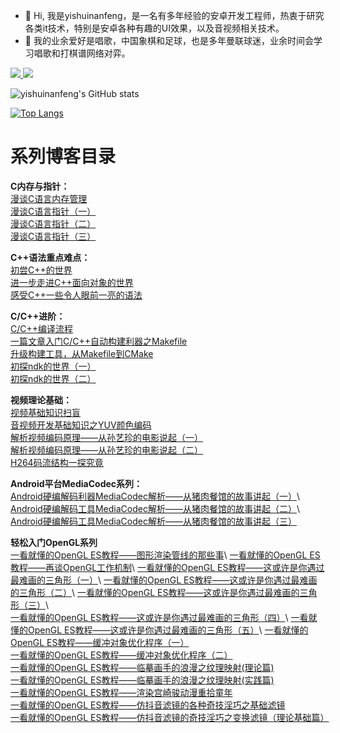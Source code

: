 - 👋 Hi, 我是yishuinanfeng，是一名有多年经验的安卓开发工程师，热衷于研究各类it技术，特别是安卓各种有趣的UI效果，以及音视频相关技术。
- 👀 我的业余爱好是唱歌，中国象棋和足球，也是多年曼联球迷，业余时间会学习唱歌和打棋谱网络对弈。
<p align='left'>
 
  <a href="https://juejin.cn/user/2541726614684216/posts" target="_blank">
    <img src="https://img.shields.io/badge/🔥%20juejin-掘金-blue.svg?style=flat">
  </a>
  <a href="https://space.bilibili.com/470010828" target="_blank">
    <img src="https://img.shields.io/badge/bilibili-B站（个人K歌专用网页）-informational.svg?style=flat&logo=bilibili">
  </a>
  
</p>

<!---
yishuinanfeng/yishuinanfeng is a ✨ special ✨ repository because its `README.md` (this file) appears on your GitHub profile.
You can click the Preview link to take a look at your changes.
--->

![yishuinanfeng's GitHub stats](https://github-readme-stats.vercel.app/api?username=yishuinanfeng&show_icons=true&theme=dracula)

[![Top Langs](https://github-readme-stats.vercel.app/api/top-langs/?username=yishuinanfeng)](https://github.com/yishuinanfeng/github-readme-stats)


# 系列博客目录

**C内存与指针：**  
[漫谈C语言内存管理](https://juejin.cn/post/7033711811006464030)  
[漫谈C语言指针（一）](https://juejin.cn/post/7033711907660005413)  
[漫谈C语言指针（二）](https://juejin.cn/post/7033713132178669582)  
[漫谈C语言指针（三）](https://juejin.cn/post/7033713772011192333)  

**C++语法重点难点：**  
[初尝C++的世界](https://juejin.cn/post/7033714154880008222)  
[进一步走进C++面向对象的世界](https://juejin.cn/post/7033715596348882974)  
[感受C++一些令人眼前一亮的语法](https://juejin.cn/post/7035447100464693256)  

**C/C++进阶：**  
[C/C++编译流程](https://juejin.cn/post/7043778638802518052)  
[一篇文章入门C/C++自动构建利器之Makefile](https://juejin.cn/post/7046401218331017224)  
[升级构建工具，从Makefile到CMake](https://juejin.cn/post/7058217745321558024)  
[初探ndk的世界（一）](https://juejin.cn/post/7061553507622453279)  
[初探ndk的世界（二）](https://juejin.cn/user/2541726614684216)


**视频理论基础：**\
[视频基础知识扫盲](<https://juejin.cn/post/7082945332945879071>)\
[音视频开发基础知识之YUV颜色编码](<https://juejin.cn/post/7083427060240089096>)\
[解析视频编码原理——从孙艺珍的电影说起（一）](<https://juejin.cn/post/7083679329183334407>)\
[解析视频编码原理——从孙艺珍的电影说起（二）](<https://juejin.cn/post/7084062884983996430>)  
[H264码流结构一探究竟](https://juejin.cn/post/7092773284000989191/ "https://juejin.cn/post/7092773284000989191/")

**Android平台MediaCodec系列：**\
[Android硬编解码利器MediaCodec解析——从猪肉餐馆的故事讲起（一）](https://juejin.cn/post/7110805190512967717/ "https://juejin.cn/post/7110805190512967717/")\
[Android硬编解码工具MediaCodec解析——从猪肉餐馆的故事讲起（二）](https://juejin.cn/post/7111340889691127815/ "https://juejin.cn/post/7111340889691127815/")\
[Android硬编解码工具MediaCodec解析——从猪肉餐馆的故事讲起（三）](https://juejin.cn/post/7113767096512675870 "https://juejin.cn/post/7113767096512675870")

**轻松入门OpenGL系列**\
[一看就懂的OpenGL ES教程——图形渲染管线的那些事](https://juejin.cn/post/7119135465302654984 "https://juejin.cn/post/7119135465302654984")\
[一看就懂的OpenGL ES教程——再谈OpenGL工作机制](https://juejin.cn/post/7121525553491869703 "https://juejin.cn/post/7121525553491869703")\
[一看就懂的OpenGL ES教程——这或许是你遇过最难画的三角形（一）](https://juejin.cn/post/7125449091563126792 "https://juejin.cn/post/7125449091563126792")\
[一看就懂的OpenGL ES教程——这或许是你遇过最难画的三角形（二）](https://juejin.cn/post/7134356782452834334/ "https://juejin.cn/post/7134356782452834334/")\
[一看就懂的OpenGL ES教程——这或许是你遇过最难画的三角形（三）](https://juejin.cn/post/7143614036046217230 "https://juejin.cn/post/7143614036046217230")\
[一看就懂的OpenGL ES教程——这或许是你遇过最难画的三角形（四）](https://juejin.cn/post/7144335420644392991 "https://juejin.cn/post/7144335420644392991")\
[一看就懂的OpenGL ES教程——这或许是你遇过最难画的三角形（五）](https://juejin.cn/post/7145094035521470500 "https://juejin.cn/post/7145094035521470500")\
[一看就懂的OpenGL ES教程——缓冲对象优化程序（一）](https://juejin.cn/post/7147144845038419999/ "https://juejin.cn/post/7147144845038419999/")  
[一看就懂的OpenGL ES教程——缓冲对象优化程序（二）](https://juejin.cn/post/7149775557398364167)  
[一看就懂的OpenGL ES教程——临摹画手的浪漫之纹理映射(理论篇)](https://juejin.cn/post/7150869291208802341)  
[一看就懂的OpenGL ES教程——临摹画手的浪漫之纹理映射(实践篇)](https://juejin.cn/post/7155040552353234951)  
[一看就懂的OpenGL ES教程——渲染宫崎骏动漫重拾童年](https://juejin.cn/post/7160304816877469733)  
[一看就懂的OpenGL ES教程——仿抖音滤镜的各种奇技淫巧之基础滤镜](https://juejin.cn/post/7168042219163779108)  
[一看就懂的OpenGL ES教程——仿抖音滤镜的奇技淫巧之变换滤镜（理论基础篇）](https://juejin.cn/post/7204349756621439036)
